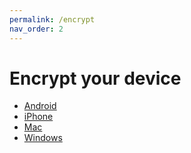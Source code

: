 ```yaml
---
permalink: /encrypt
nav_order: 2
---
```


# Encrypt your device

<link href="//use.fontawesome.com/releases/v5.0.7/css/all.css" rel="stylesheet">

<ul class="download fs-8"><li><a href="/encrypt/android"><i class="fab fa-android fa-fw" aria-hidden="true"></i> Android</a></li><li><a href="/encrypt/iphone"><i class="fab fa-apple fa-fw" aria-hidden="true"></i> iPhone</a></li><li><a href="/encrypt/mac"><i class="fas fa-laptop fa-fw" aria-hidden="true"></i> Mac</a></li><li><a href="/encrypt/windows"><i class="fab fa-windows fa-fw" aria-hidden="true"></i> Windows</a></li></ul>